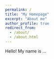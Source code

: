 ```yaml
---
permalink: /
title: "My Homepage"
excerpt: "About me"
author_profile: true
redirect_from: 
  - /about/
  - /about.html
---
```


Hello! My name is ...
